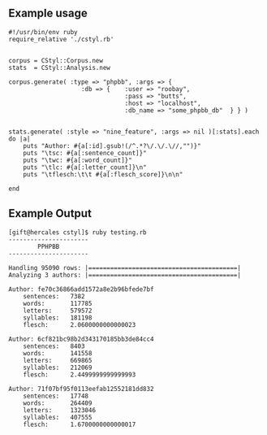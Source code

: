 Example usage
-------------
    #!/usr/bin/env ruby
    require_relative './cstyl.rb'


    corpus = CStyl::Corpus.new
    stats  = CStyl::Analysis.new

    corpus.generate( :type => "phpbb", :args => {
                        :db => {    :user => "roobay",
                                    :pass => "butts",
                                    :host => "localhost",
                                    :db_name => "some_phpbb_db"  } } )


    stats.generate( :style => "nine_feature", :args => nil )[:stats].each do |a|
        puts "Author: #{a[:id].gsub!(/^.*?\/.\/.\//,"")}"
        puts "\tsc: #{a[:sentence_count]}"
        puts "\twc: #{a[:word_count]}"
        puts "\tlc: #{a[:letter_count]}\n"
        puts "\tflesch:\t\t #{a[:flesch_score]}\n\n"

    end


Example Output
--------------
    [gift@hercales cstyl]$ ruby testing.rb 
    ----------------------
            PPHPBB
    ----------------------

    Handling 95090 rows: |=========================================|
    Analyzing 3 authors: |=========================================|

    Author: fe70c36866add1572a8e2b96bfede7bf
        sentences:   7382
        words:       117785
        letters:     579572
        syllables:   181198
        flesch:      2.0600000000000023

    Author: 6cf821bc98b2d343170185bb3de84cc4
        sentences:   8403
        words:       141558
        letters:     669865
        syllables:   212069
        flesch:      2.4499999999999993

    Author: 71f07bf95f0113eefab12552181dd832
        sentences:   17748
        words:       264409
        letters:     1323046
        syllables:   407555
        flesch:      1.6700000000000017

